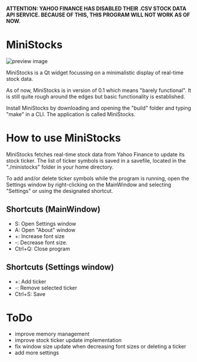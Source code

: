 **ATTENTION: YAHOO FINANCE HAS DISABLED THEIR .CSV STOCK DATA API SERVICE. BECAUSE OF THIS, THIS PROGRAM WILL NOT WORK AS OF NOW.**

# MiniStocks

![preview image](https://i.imgur.com/8aCoIzE.png)

MiniStocks is a Qt widget focussing on a minimalistic display of real-time stock data.

As of now, MiniStocks is in version of 0.1 which means "barely functional". It is still quite rough around the edges but basic functionality is established.

Install MiniStocks by downloading and opening the "build" folder and typing "make" in a CLI. The application is called MiniStocks.

# How to use MiniStocks

MiniStocks fetches real-time stock data from Yahoo Finance to update its stock ticker. The list of ticker symbols is saved in a savefile, located in the "./ministocks" folder in your home directory. 

To add and/or delete ticker symbols while the program is running, open the Settings window by right-clicking on the MainWindow and selecting "Settings" or using the designated shortcut.

## Shortcuts (MainWindow)
- S: Open Settings window
- A: Open "About" window
- +: Increase font size
- -: Decrease font size.
- Ctrl+Q: Close program

## Shortcuts (Settings window)
- +: Add ticker
- -: Remove selected ticker 
- Ctrl+S: Save 

# ToDo
- improve memory management 
- improve stock ticker update implementation
- fix window size update when decreasing font sizes or deleting a ticker
- add more settings 
